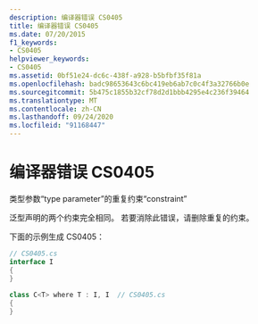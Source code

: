 ```yaml
---
description: 编译器错误 CS0405
title: 编译器错误 CS0405
ms.date: 07/20/2015
f1_keywords:
- CS0405
helpviewer_keywords:
- CS0405
ms.assetid: 0bf51e24-dc6c-438f-a928-b5bfbf35f81a
ms.openlocfilehash: badc98653643c6bc419eb6ab7c0c4f3a32766b0e
ms.sourcegitcommit: 5b475c1855b32cf78d2d1bbb4295e4c236f39464
ms.translationtype: MT
ms.contentlocale: zh-CN
ms.lasthandoff: 09/24/2020
ms.locfileid: "91168447"
---
```

# <a name="compiler-error-cs0405"></a>编译器错误 CS0405

类型参数“type parameter”的重复约束“constraint”  
  
 泛型声明的两个约束完全相同。 若要消除此错误，请删除重复的约束。  
  
 下面的示例生成 CS0405：  
  
```csharp  
// CS0405.cs  
interface I  
{  
}  
  
class C<T> where T : I, I  // CS0405.cs  
{  
}  
```
